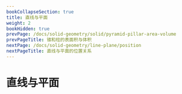 ```yaml
---
bookCollapseSection: true
title: 直线与平面
weight: 2
bookHidden: true
prevPage: /docs/solid-geometry/solid/pyramid-pillar-area-volume
prevPageTitle: 锥和柱的表面积与体积
nextPage: /docs/solid-geometry/line-plane/position
nextPageTitle: 直线与平面的位置关系
---
```


# 直线与平面

